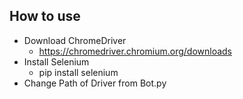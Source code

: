 ## How to use
 - Download ChromeDriver
	- https://chromedriver.chromium.org/downloads
 - Install Selenium
 	- pip install selenium
 - Change Path of Driver from Bot.py